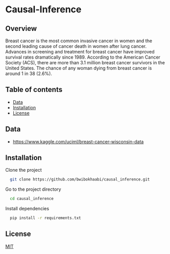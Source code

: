 # Causal-Inference
## Overview
Breast cancer is the most common invasive cancer in women and the second leading cause of cancer death in women after lung cancer. Advances in screening and treatment for breast cancer have improved survival rates dramatically since 1989. According to the American Cancer Society (ACS), there are more than 3.1 million breast cancer survivors in the United States. The chance of any woman dying from breast cancer is around 1 in 38 (2.6%).

## Table of contents
* [Data](#data)
* [Installation](#install)
* [License](#license)

<a name='data'></a>
## Data

- https://www.kaggle.com/uciml/breast-cancer-wisconsin-data

<a name='install'></a>
## Installation

Clone the project

```bash
  git clone https://github.com/bwibokhaabi/causal_inference.git
```

Go to the project directory

```bash
  cd causal_inference
```

Install dependencies

```bash
  pip install -r requirements.txt
```

<a name='license'></a>
## License


[MIT](https://choosealicense.com/licenses/mit/)
